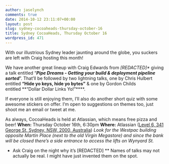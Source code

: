 ```yaml
---
author: jaselynch
comments: true
date: 2014-10-12 23:11:07+00:00
layout: post
slug: sydney-cocoaheads-thursday-october-16
title: Sydney CocoaHeads, Thursday October 16
wordpress_id: 471
---
```


With our illustrious Sydney leader jaunting around the globe, you suckers are left with Craig hosting this month!

We have another great lineup with Craig Edwards from _[REDACTED]*_ giving a talk entitled “**_Pipe Dreams - Getting your build & deployment pipeline sorted_**”. That’ll be followed by two lightning talks, one by Chris Hulbert entitled **“Hide yo keys, hide yo bytes”** & one by Gordon Childs entitled **“Dollar Dollar Links Yo!”****.

If everyone is still enjoying them, I’ll also do another short quiz with some awesome stickers on offer. I’m open to suggestions on themes too, just shoot me an email or tweet at me.

As always, CocoaHeads is held at Atlassian, which means free pizza and beer!
**When:** Thursday October 16th, 6:30pm
**Where:** Atlassian ([Level 6, 341 George St, Sydney, NSW, 2000, Australia](http://goo.gl/Pm0lA))
_Look for the Westpac building opposite Martin Place (next to the old Virgin Megastore) and since the bank will be closed there’s a side entrance to access the lifts on Wynyard St._

* Ask Craig on the night why it’s [REDACTED]
** Names of talks may not actually be real. I might have just invented them on the spot.
